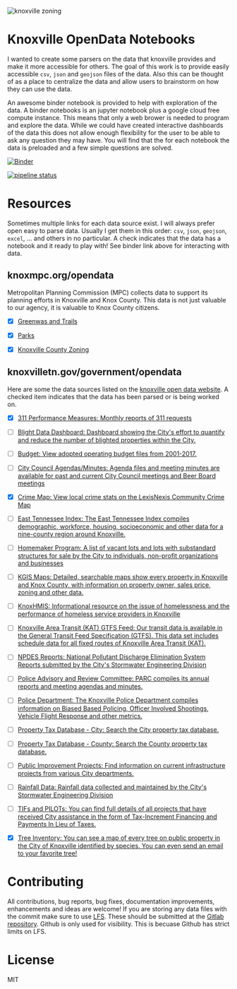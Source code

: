 ![knoxville zoning](images/zoning-colors-trimmed.png)

# Knoxville OpenData Notebooks

I wanted to create some parsers on the data that knoxville provides
and make it more accessible for others. The goal of this work is to
provide easily accessible `csv`, `json` and `geojson` files of the
data. Also this can be thought of as a place to centralize the data
and allow users to brainstorm on how they can use the data.

An awesome binder notebook is provided to help with exploration of the
data. A binder notebooks is an jupyter notebook plus a google cloud
free compute instance. This means that only a web brower is needed to
program and explore the data.  While we could have created interactive
dashboards of the data this does not allow enough flexibility for the
user to be able to ask any question they may have. You will find that
the for each notebook the data is preloaded and a few simple questions
are solved.

[![Binder](https://mybinder.org/badge.svg)](http://mybinder.org/v2/gh/knoxdata/knoxville-opendata-notebooks/master?urlpath=lab/tree/notebooks/Overview.ipynb)

[![pipeline status](https://gitlab.com/costrouc/knoxville-opendata-notebooks/badges/master/pipeline.svg)](https://gitlab.com/costrouc/knoxville-opendata-notebooks/commits/master)

# Resources

Sometimes multiple links for each data source exist. I will always
prefer open easy to parse data. Usually I get them in this order:
`csv`, `json`, `geojson`, `excel`, ... and others in no particular. A
check indicates that the data has a notebook and it ready to play
with! See binder link above for interacting with data.

## knoxmpc.org/opendata

Metropolitan Planning Commission (MPC) collects data to support its
planning efforts in Knoxville and Knox County. This data is not just
valuable to our agency, it is valuable to Knox County citizens.

 - [X] [Greenwas and Trails](https://knoxgis.maps.arcgis.com/home/item.html?id=5c1c99f1e6f94e60aec8325646473ab3)

 - [X] [Parks](https://knoxgis.maps.arcgis.com/home/item.html?id=2e82b2c2576441d6973dacad3173d36e)
 
 - [X] [Knoxville County Zoning](https://knoxgis.maps.arcgis.com/home/item.html?id=ca4ac10098dd4de995b16312c83665f4)

## knoxvilletn.gov/government/opendata

Here are some the data sources listed on the [knoxville open data website](http://knoxvilletn.gov/government/opendata/). A checked item indicates that the data has been parsed or is being worked on.

 - [X] [311 Performance Measures: Monthly reports of 311 requests](http://knoxvilletn.gov/government/city_departments_offices/311/performance_measures/)

 - [ ] [Blight Data Dashboard: Dashboard showing the City's effort to quantify and reduce the number of blighted properties within the City.](http://knoxvilletn.gov/cms/One.aspx?portalId=109562&pageId=9969128)

 - [ ] [Budget: View adopted operating budget files from 2001-2017.](http://knoxvilletn.gov/government/city_departments_offices/Finance/budget/budget_archive/)

 - [ ] [City Council Agendas/Minutes: Agenda files and meeting minutes are available for past and current City Council meetings and Beer Board meetings](http://knoxvilletn.gov/citycouncil)

 - [X] [Crime Map: View local crime stats on the LexisNexis Community Crime Map](http://communitycrimemap.com/?address=Knoxville,TN)

 - [ ] [East Tennessee Index: The East Tennessee Index compiles demographic, workforce, housing, socioeconomic and other data for a nine-county region around Knoxville.](http://etindex.org/)

 - [ ] [Homemaker Program: A list of vacant lots and lots with substandard structures for sale by the City to individuals, non-profit organizations and businesses](http://knoxvilletn.gov/government/city_departments_offices/community_development/homemaker_program/)

 - [ ] [KGIS Maps: Detailed, searchable maps show every property in Knoxville and Knox County, with information on property owner, sales price, zoning and other data.](http://www.kgis.org/kgismaps/Map.htm)

 - [ ] [KnoxHMIS: Informational resource on the issue of homelessness and the performance of homeless service providers in Knoxville](http://www.knoxhmis.org/dashboard/)

 - [ ] [Knoxville Area Transit (KAT) GTFS Feed: Our transit data is available in the General Transit Feed Specification (GTFS). This data set includes schedule data for all fixed routes of Knoxville Area Transit (KAT).](http://knoxvilletn.gov/cms/One.aspx?portalId=109562&pageId=11688599)

 - [ ] [NPDES Reports: National Pollutant Discharge Elimination System Reports submitted by the City's Stormwater Engineering Division](http://knoxvilletn.gov/government/city_departments_offices/engineering/stormwater_engineering_division/npdes_program/npdes_reports/)

 - [ ] [Police Advisory and Review Committee: PARC compiles its annual reports and meeting agendas and minutes.](http://knoxvilletn.gov/government/city_departments_offices/police_department/kpd_open_records_page/)

 - [ ] [Police Department: The Knoxville Police Department compiles information on Biased Based Policing, Officer Involved Shootings, Vehicle Flight Response and other metrics.](http://knoxvilletn.gov/government/city_departments_offices/police_department/kpd_open_records_page/)

 - [ ] [Property Tax Database - City: Search the City property tax database.](https://propertytax.knoxvilletn.gov/)

 - [ ] [Property Tax Database - County: Search the County property tax database.](http://www.knoxcounty.org/apps/tax_search/)

 - [ ] [Public Improvement Projects: Find information on current infrastructure projects from various City departments.](http://knoxvilletn.gov/projects)

 - [ ] [Rainfall Data: Rainfall data collected and maintained by the City's Stormwater Engineering Division](http://knoxvilletn.gov/government/city_departments_offices/engineering/stormwater_engineering_division/rainfall_data/)

 - [ ] [TIFs and PILOTs: You can find full details of all projects that have received City assistance in the form of Tax-Increment Financing and Payments In Lieu of Taxes.](http://knoxvilletn.gov/cms/One.aspx?portalId=109562&pageId=201883)

 - [X] [Tree Inventory: You can see a map of every tree on public property in the City of Knoxville identified by species. You can even send an email to your favorite tree!](http://www.kgis.org/maps/treeinventory.html)

# Contributing

All contributions, bug reports, bug fixes, documentation improvements,
enhancements and ideas are welcome! If you are storing any data files
with the commit make sure to use
[LFS](https://git-lfs.github.com/). These should be submitted at the
[Gitlab
repository](https://gitlab.com/costrouc/knoxville-opendata-notebooks). Github
is only used for visibility. This is becuase Github has strict limits
on LFS.

# License

MIT

